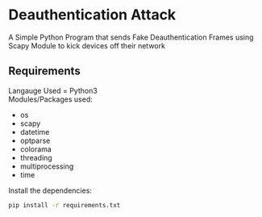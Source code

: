 # Deauthentication Attack
A Simple Python Program that sends Fake Deauthentication Frames using Scapy Module to kick devices off their network
## Requirements
Langauge Used = Python3<br />
Modules/Packages used:
* os
* scapy
* datetime
* optparse
* colorama
* threading
* multiprocessing
* time
<!-- -->
Install the dependencies:
```bash
pip install -r requirements.txt
```